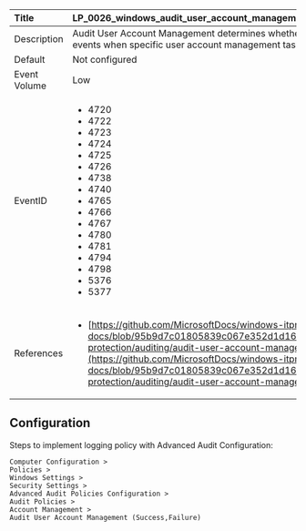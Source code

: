 | Title          | LP_0026_windows_audit_user_account_management                                                                     |
|:---------------|:--------------------------------------------------------------------------------|
| Description    | Audit User Account Management determines whether the operating  system generates audit events when specific user account  management tasks are performed.                                                               |
| Default        | Not configured                                                                   |
| Event Volume   | Low                                                                    |
| EventID        | <ul><li>4720</li><li>4722</li><li>4723</li><li>4724</li><li>4725</li><li>4726</li><li>4738</li><li>4740</li><li>4765</li><li>4766</li><li>4767</li><li>4780</li><li>4781</li><li>4794</li><li>4798</li><li>5376</li><li>5377</li></ul>         |
| References     | <ul><li>[https://github.com/MicrosoftDocs/windows-itpro-docs/blob/95b9d7c01805839c067e352d1d16702604b15f11/windows/security/threat-protection/auditing/audit-user-account-management.md](https://github.com/MicrosoftDocs/windows-itpro-docs/blob/95b9d7c01805839c067e352d1d16702604b15f11/windows/security/threat-protection/auditing/audit-user-account-management.md)</li></ul> |



## Configuration

Steps to implement logging policy with Advanced Audit Configuration:
```
Computer Configuration > 
Policies > 
Windows Settings > 
Security Settings > 
Advanced Audit Policies Configuration > 
Audit Policies > 
Account Management > 
Audit User Account Management (Success,Failure)
```


